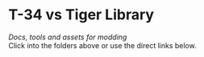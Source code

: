 # T-34 vs Tiger Library

*Docs, tools and assets for modding*  
Click into the folders above or use the direct links below.
